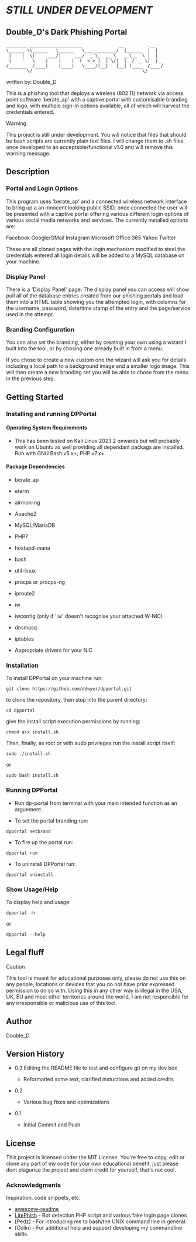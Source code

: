 # ***STILL UNDER DEVELOPMENT***

## Double_D's Dark Phishing Portal

```
________ ____________________              __         .__   
\______ \\______   \______   \____________/  |______  |  |  
 |    |  \|     ___/|     ___/  _ \_  __ \   __\__  \ |  |  
 |    '   \    |    |    |  (  <_> )  | \/|  |  / __ \|  |__
/_______  /____|    |____|   \____/|__|   |__| (____  /____/
        \/                                          \/      
```

  written by: Double_D



This is a phishing tool that deploys a wireless (802.11) network via access 
point software 'berate_ap' with a captive portal with customisable branding
and logo, with multiple sign-in options available, all of which will harvest
the credentials entered.

> [!WARNING]
> This project is still under development. You will notice that files that should be bash scripts are currently plain text files. I will change them to .sh files once developed to an acceptable/functional v1.0 and will remove this warning message.

## Description

### Portal and Login Options

This program uses 'berate_ap' and a connected wireless network interface to
bring up a an innocent looking public SSID, once connected the user will be
presented with a captive portal offering various different login options of
various social media networks and services. The currently installed options
are:

Facebook
Google/GMail
Instagram
Microsoft Office 365
Yahoo
Twitter

These are all cloned pages with the login mechanism modified to steal the 
credentials entered all login details will be added to a MySQL database on
your machine.

### Display Panel

There is a 'Display Panel' page. The display panel you can access will show
pull all of the database entries created from our phishing portals and load
them into a HTML table showing you the attempted login, with columns for the
username, password, date/time stamp of the entry and the page/service used in
the attempt.

### Branding Configuration

You can also set the branding, either by creating your own using a wizard I
built into the tool, or by chosing one already built in from a menu.

If you chose to create a new custom one the wizard will ask you for details 
including a local path to a background image and a smaller logo image.
This will then create a new branding set you will be able to chose from the 
menu in the previous step.


## Getting Started

### Installing and running DPPortal

#### Operating System Requirements
* This has been tested on Kali Linux 2023.2 onwards but will probably work 
on Ubuntu as well providing all dependant packags are installed. Run with 
GNU Bash v5.x+, PHP v7.x+

#### Package Dependencies

* berate_ap 
* eterm
* airmon-ng
* Apache2 
* MySQL/MariaDB
* PHP7
* hostapd-mana
* bash
* util-linux
* procps or procps-ng
* iproute2
* iw
* iwconfig (only if 'iw' doesn't recognise your attached W-NIC)
* dnsmasq
* iptables

* Appropriate drivers for your NIC


### Installation

To install DPPortal on your machine run:
```
git clone https://github.com/ddwyer/dpportal.git
```
to clone the repository, then step into the parent directory:
```
cd dpportal
```
give the install script execution permissions by running:
```
chmod a+x install.sh
```
Then, finally, as root or with sudo privileges run the install script itself:
```
sudo ./install.sh
```
or
```
sudo bash install.sh
```

### Running DPPortal

* Run dp-portal from terminal with your main intended function as an arguement.

* To set the portal branding run:

```
dpportal setbrand
```

* To fire up the portal run:

```
dpportal run
```

* To uninstall DPPortal run:

```
dpportal uninstall
```

### Show Usage/Help

To display help and usage:
```
dpportal -h
```
or
```
dpportal --help
```

## Legal fluff

> [!CAUTION]
> This tool is meant for educational purposes only, please do not use this on any people, locations or devices that you do not have prior expressed permission to do so with. Using this in any other way is illegal in the USA, UK, EU and most other territories around the world, I am not responsible for any irresponsible or malicious use of this tool.


## Author

Double_D

## Version History

* 0.3 Editing the README file to test and configure git on my dev box
	* Reformatted some text, clarified instuctions and added credits

* 0.2
    * Various bug fixes and optimizations

* 0.1
    * Initial Commit and Push

## License

This project is licensed under the MIT License. You're free to copy, edit or clone 
any part of my code for your own educational benefit, just please dont plagurise 
the project and claim credit for yourself, that's not cool.

### Acknowledgments

Inspiration, code snippets, etc.
* [awesome-readme](https://github.com/matiassingers/awesome-readme)
* [LitePhish](https://github.com/DarkSecsDevelopers/LitePhish) - Bot detection PHP script and various fake login page clones
* [Pedz] - For introducing me to bash/the UNIX command line in general.
* [Colin] - For additional help and support developing my commandline skills.